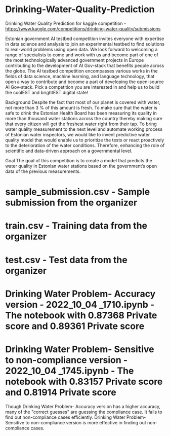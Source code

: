 # Drinking-Water-Quality-Prediction
Drinking Water Quality Prediction for kaggle competition -  https://www.kaggle.com/competitions/drinking-water-quality/submissions


Estonian government AI testbed competition invites everyone with expertise in data science and analysis to join an experimental testbed to find solutions to real-world problems using open data. We look forward to welcoming a range of specialists to come and work with us and become part of one of the most technologically advanced government projects in Europe contributing to the development of AI Gov-stack that benefits people across the globe. The AI testbed competition encompasses various works in the fields of data science, machine learning, and language technology, that open a way to contribute and become a part of developing the open-source AI Gov-stack.
Pick a competition you are interested in and help us to build the coolEST and brightEST digital state!

Background
Despite the fact that most of our planet is covered with water, not more than 3 % of this amount is fresh. To make sure that the water is safe to drink the Estonian Health Board has been measuring its quality in more than thousand water stations across the country thereby making sure that every citizen will get the freshest water right from their tap.
To bring water quality measurement to the next level and automate working process of Estonian water inspectors, we would like to invent predictive water quality model that would enable us to prioritize the tests or react proactively to the deterioration of the water conditions. Therefore, enhancing the role of scientific and data-driven approach on a governmental level.

Goal
The goal of this competition is to create a model that predicts the water quality in Estonian water stations based on the government’s open data of the previous measurements.


# sample_submission.csv - Sample submission from the organizer
# train.csv - Training data from the organizer
# test.csv - Test data from the organizer
# Drinking Water Problem- Accuracy version - 2022_10_04 _1710.ipynb - The notebook with 0.87368 Private score and 0.89361 Private score
# Drinking Water Problem- Sensitive to non-compliance version - 2022_10_04 _1745.ipynb - The notebook with 0.83157 Private score and 0.81914 Private score

Though Drinking Water Problem- Accuracy version has a higher accuracy, many of the "correct guesses" are guessing the compliance case. It fails to find out non-compliance cases efficiently.
Drinking Water Problem- Sensitive to non-compliance version is more effective in finding out non-compliance cases.

